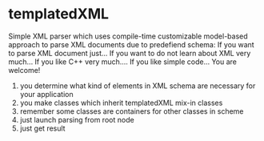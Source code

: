 # templatedXML
Simple XML parser which uses compile-time customizable model-based approach to parse XML documents due to predefiend schema:
If you want to parse XML document just...
If you want to do not learn about XML very much...
If you like C++ very much....
If you like simple code...
You are welcome!


1) you determine what kind of elements in XML schema are necessary for your application
2) you make classes which inherit templatedXML mix-in classes
3) remember some classes are containers for other classes in scheme
4) just launch parsing from root node
5) just get result


<Example would be here soon>
